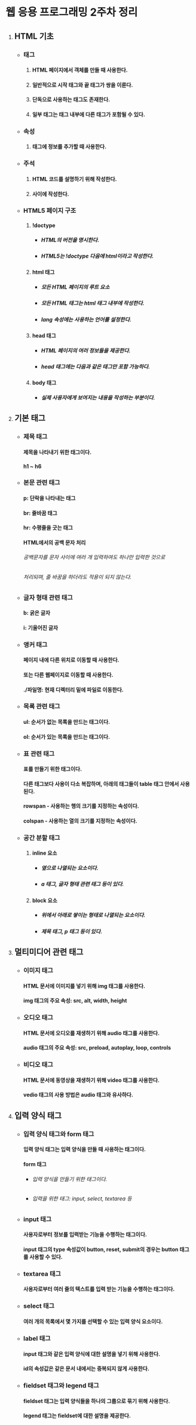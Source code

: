 # 웹 응용 프로그래밍 2주차 정리
1. ## **HTML 기초**

    - ### 태그
        1. #### HTML 페이지에서 객체를 만들 때 사용한다.
        2. #### 일반적으로 시작 태그와 끝 태그가 쌍을 이룬다.
        3. #### 단독으로 사용하는 태그도 존재한다.
        4. #### 일부 태그는 태그 내부에 다른 태그가 포함될 수 있다.

    - ### 속성
        1. #### 태그에 정보를 추가할 때 사용한다.
        
    - ### 주석
        1. #### HTML 코드를 설명하기 위해 작성한다.
        2. #### <!--와 --> 사이에 작성한다.
        
    - ### HTML5 페이지 구조

        1. #### !doctype
            - ##### HTML의 버전을 명시한다.
            - ##### HTML5는 !doctype 다음에 html이라고 작성한다.
        
        2. #### html 태그
            - ##### 모든 HTML 페이지의 루트 요소
            - ##### 모든 HTML 태그는 html 태그 내부에 작성한다.
            - ##### lang 속성에는 사용하는 언어를 설정한다.
            
        3. #### head 태그
            - ##### HTML 페이지의 여러 정보들을 제공한다.
            - ##### head 태그에는 다음과 같은 태그만 포함 가능하다. 
        
        4. #### body 태그
            - ##### 실제 사용자에게 보여지는 내용을 작성하는 부분이다.
            

2. ## **기본 태그**

    - ### 제목 태그
        #### 제목을 나타내기 위한 태그이다.
        #### h1 ~ h6

    - ### 본문 관련 태그
        #### p: 단락을 나타내는 태그
        #### br: 줄바꿈 태그
        #### hr: 수평줄을 긋는 태그
        #### HTML에서의 공백 문자 처리
         ###### 공백문자를 문자 사이에 여러 개 입력하여도 하나만 입력한 것으로
         ###### 처리되며, 줄 바꿈을 하더라도 적용이 되지 않는다.
        
    - ### 글자 형태 관련 태그
        #### b: 굵은 글자
        #### i: 기울어진 글자
    
    - ### 앵커 태그
        #### 페이지 내에 다른 위치로 이동할 때 사용한다.
        #### 또는 다른 웹페이지로 이동할 때 사용한다.
        #### ./파일명: 현재 디렉터리 밑에 파일로 이동한다.
        
    - ### 목록 관련 태그
        #### ul: 순서가 없는 목록을 만드는 태그이다.
        #### ol: 순서가 있는 목록을 만드는 태그이다.
        
    - ### 표 관련 태그
        #### 표를 만들기 위한 태그이다.
        #### 다른 태그보다 사용이 다소 복잡하며, 아래의 태그들이 table 태그 안에서 사용된다.
        #### rowspan - 사용하는 행의 크기를 지정하는 속성이다.
        #### colspan - 사용하는 열의 크기를 지정하는 속성이다.
        
    - ### 공간 분할 태그
        
        1. #### inline 요소
            - ##### 옆으로 나열되는 요소이다.
            - ##### a 태그, 글자 형태 관련 태그 등이 있다.
            
        2. #### block 요소
            - ##### 위에서 아래로 쌓이는 형태로 나열되는 요소이다.
            - ##### 제목 태그, p 태그 등이 있다.
        

3. ## **멀티미디어 관련 태그**

    - ### 이미지 태그
        #### HTML 문서에 이미지를 넣기 위해 img 태그를 사용한다.
        #### img 태그의 주요 속성: src, alt, width, height
        
    - ### 오디오 태그
        #### HTML 문서에 오디오를 재생하기 위해 audio 태그를 사용한다.
        #### audio 태그의 주요 속성: src, preload, autoplay, loop, controls
        
    - ### 비디오 태그
        #### HTML 문서에 동영상을 재생하기 위해 video 태그를 사용한다.
        #### vedio 태그의 사용 방법은 audio 태그와 유사하다.


4. ## **입력 양식 태그**

    - ### 입력 양식 태그와 form 태그
        #### 입력 양식 태그는 입력 양식을 만들 때 사용하는 태그이다.
        #### form 태그
         - ###### 입력 양식을 만들기 위한 태그이다.
         - ###### 입력을 위한 태그: input, select, textarea 등
         
    - ### input 태그
        #### 사용자로부터 정보를 입력받는 기능을 수행하는 태그이다.
        #### input 태그의 type 속성값이 button, reset, submit의 경우는 button 태그를 사용할 수 있다.
        
    - ### textarea 태그
        #### 사용자로부터 여러 줄의 텍스트를 입력 받는 기능을 수행하는 태그이다.
        
    - ### select 태그
        #### 여러 개의 목록에서 몇 가지를 선택할 수 있는 입력 양식 요소이다.

    - ### label 태그
        #### input 태그와 같은 입력 양식에 대한 설명을 넣기 위해 사용한다.
        #### id의 속성값은 같은 문서 내에서는 중복되지 않게 사용한다.
        
    - ### fieldset 태그와 legend 태그
        #### fieldset 태그는 입력 양식들을 하나의 그룹으로 묶기 위해 사용한다.
        #### legend 태그는 fieldset에 대한 설명을 제공한다.
